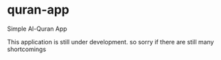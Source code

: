 # quran-app
Simple Al-Quran App

This application is still under development. so sorry if there are still many shortcomings
